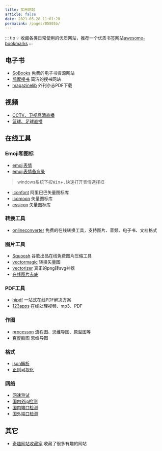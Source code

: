 ```yaml
---
title: 实用网站
article: false
date: 2021-05-28 11:01:20
permalink: /pages/05805b/
---
```


::: tip 💡
收藏各类日常使用的优质网站，推荐一个优质书签网站[awesome-bookmarks](https://panjiachen.github.io/awesome-bookmarks/)
:::

## 电子书
- [SoBooks](https://sobooks.cc/) 免费的电子书资源网站
- [鸠摩搜书](https://www.jiumodiary.com/) 简洁的搜书网站
- [magazinelib](https://magazinelib.com/) 外刊杂志PDF下载

## 视频
- [CCTV、卫视高清直播](http://ivi.bupt.edu.cn/)
- [篮球、足球直播](https://www.24zbw.com/)

## 在线工具
### Emoji和图标
- [emoji表情](https://emojipedia.org/)
- [emoji表情备忘录](https://www.webfx.com/tools/emoji-cheat-sheet)
> windows系统下按<kbd>Win</kbd>+<kbd>.</kbd>快速打开表情选择框

- [iconfont](https://www.iconfont.cn/) 阿里巴巴矢量图标库
- [icomoon](https://icomoon.io/) 矢量图标库
- [cssicon](http://cssicon.space/#/) 矢量图标库

### 转换工具
- [onlineconverter](https://www.onlineconverter.com/) 免费的在线转换工具，支持图片、音频、电子书、文档格式

### 图片工具
- [Squoosh](https://squoosh.app/) 谷歌出品在线免费图片压缩工具
- [vectormagic](https://vectormagic.com/) 转换矢量图
- [vectorizer](https://www.vectorizer.io/) 真正的png转svg神器
- [在线图片去底](https://www.aigei.com/bgremover)

### PDF工具
- [hipdf](https://www.hipdf.cn/) 一站式在线PDF解决方案
- [123apps](https://123apps.com/) 在线处理视频、mp3、PDF

### 作图
- [processon](https://www.processon.com/) 流程图、思维导图、原型图等
- [百度脑图](https://naotu.baidu.com) 思维导图

### 格式
- [json解析](https://www.sojson.com/editor.html)
- [正则可视化](https://regex101.com/)

### 网络
- [网速测试](https://www.speedtest.cn/)
- [国内外ip检测](http://ping.chinaz.com/)
- [国内端口检测](http://coolaf.com/tool/port)
- [国外端口检测](https://www.yougetsignal.com/tools/open-ports/)

## 其它
- [奇趣网站收藏家](https://fuun.fun/) 收藏了很多有趣的网站



